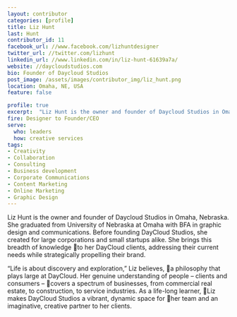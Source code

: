 ```yaml
---
layout: contributor
categories: [profile]
title: Liz Hunt
last: Hunt
contributor_id: 11
facebook_url: //www.facebook.com/lizhuntdesigner
twitter_url: //twitter.com/lizhunt
linkedin_url: //www.linkedin.com/in/liz-hunt-61639a7a/
website: //daycloudstudios.com
bio: Founder of Daycloud Studios
post_image: /assets/images/contributor_img/liz_hunt.png
location: Omaha, NE, USA
feature: false

profile: true
excerpt:  "Liz Hunt is the owner and founder of Daycloud Studios in Omaha, Nebraska. Career Path: Designer to Founder/CEO"
fire: Designer to Founder/CEO
serve:
  who: leaders
  how: creative services
tags:
- Creativity
- Collaboration
- Consulting
- Business development
- Corporate Communications
- Content Marketing
- Online Marketing
- Graphic Design
---
```


Liz Hunt is the owner and founder of Daycloud Studios in Omaha, Nebraska. She graduated from University of Nebraska at Omaha with BFA in graphic design and communications. Before founding DayCloud Studios, she created for large corporations and small startups alike. She brings this breadth of knowledge to her DayCloud clients, addressing their current needs while strategically propelling their brand.
 
“Life is about discovery and exploration,” Liz believes, a philosophy that plays large at DayCloud. Her genuine understanding of people – clients and consumers – covers a spectrum of businesses, from commercial real estate, to construction, to service industries. As a life-long learner, Liz makes DayCloud Studios a vibrant, dynamic space for her team and an imaginative, creative partner to her clients.